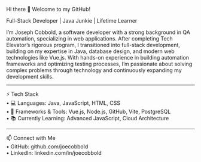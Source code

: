 Hi there 👋 Welcome to my GitHub!

Full-Stack Developer | Java Junkie | Lifetime Learner  

I’m Joseph Cobbold, a software developer with a strong background in QA automation, specializing in web applications. After completing Tech Elevator’s rigorous program, I transitioned into full-stack development, building on my expertise in Java, database design, and modern web technologies like Vue.js. With hands-on experience in building automation frameworks and optimizing testing processes, I’m passionate about solving complex problems through technology and continuously expanding my development skills.  

***

⚡ Tech Stack  
	•	💻 Languages: Java, JavaScript, HTML, CSS  
	•	🚀 Frameworks & Tools: Vue.js, Node.js, GitHub, Vite, PostgreSQL  
	•	📚 Currently Learning: Advanced JavaScript, Cloud Architecture  

 ***

📫 Connect with Me  
	•	GitHub: github.com/joecobbold  
	•	LinkedIn: linkedin.com/in/joecobbold  
 
